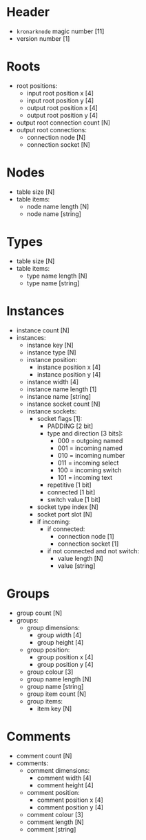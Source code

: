 <!--
Notes:
- all positions are single precision floating point
- all widths and heights are single precision floating point
- N denoted variable byte integers, where fully set bytes (i.e. 11111111) signal an additional byte to be read, byte ordering is little endian
- TODO: phase out position data entirely
 -->

# Header

- `kronarknode` magic number [11]
- version number [1]

# Roots

- root positions:
    - input root position x [4]
    - input root position y [4]
    - output root position x [4]
    - output root position y [4]
- output root connection count [N]
- output root connections:
    - connection node [N]
    - connection socket [N]

# Nodes

- table size [N]
- table items:
    - node name length [N]
    - node name [string]

# Types

- table size [N]
- table items:
    - type name length [N]
    - type name [string]

# Instances

- instance count [N]
- instances:
    - instance key [N]
    - instance type [N]
    - instance position:
        - instance position x [4]
        - instance position y [4]
    - instance width [4]
    - instance name length [1]
    - instance name [string]
    - instance socket count [N]
    - instance sockets:
        - socket flags [1]:
            - PADDING [2 bit]
            - type and direction [3 bits]:
                - 000 = outgoing named
                - 001 = incoming named
                - 010 = incoming number
                - 011 = incoming select
                - 100 = incoming switch
                - 101 = incoming text
            - repetitive [1 bit]
            - connected [1 bit]
            - switch value [1 bit]
        - socket type index [N]
        - socket port slot [N]
        - if incoming:
            - if connected:
                - connection node [1]
                - connection socket [1]
            - if not connected and not switch:
                - value length [N]
                - value [string]

# Groups

- group count [N]
- groups:
    - group dimensions:
        - group width [4]
        - group height [4]
    - group position:
        - group position x [4]
        - group position y [4]
    - group colour [3]
    - group name length [N]
    - group name [string]
    - group item count [N]
    - group items:
        - item key [N]

# Comments

- comment count [N]
- comments:
    - comment dimensions:
        - comment width [4]
        - comment height [4]
    - comment position:
        - comment position x [4]
        - comment position y [4]
    - comment colour [3]
    - comment length [N]
    - comment [string]

